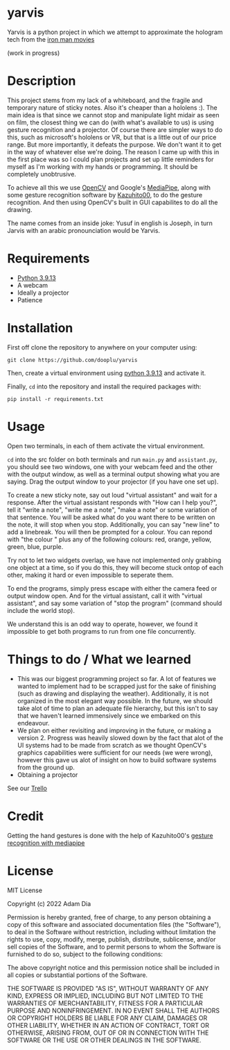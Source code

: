 # yarvis

Yarvis is a python project in which we attempt to approximate the hologram tech from the [iron man movies](https://youtu.be/WNu6fRo_7fg)

(work in progress)

# Description

This project stems from my lack of a whiteboard, and the fragile and temporary nature of sticky notes. Also it's cheaper than a hololens :).
The main idea is that since we cannot stop and manipulate light midair as seen on film, the closest thing we can do (with what's available to us) is using gesture recognition and a projector.
Of course there are simpler ways to do this, such as microsoft's hololens or VR, but that is a little out of our price range. But more importantly, it defeats the purpose. We don't want it to get in the way of whatever else we're doing. The reason I came up with this in the first place was so I could plan projects and set up little reminders for myself as I'm working with my hands or programming. It should be completely unobtrusive.

To achieve all this we use [OpenCV](https://opencv.org/) and Google's [MediaPipe](https://google.github.io/mediapipe/), along with some gesture recognition software by [Kazuhito00](https://github.com/Kazuhito00), to do the gesture recognition. And then using OpenCV's built in GUI capabilites to do all the drawing.

The name comes from an inside joke: Yusuf in english is Joseph, in turn Jarvis with an arabic pronounciation would be Yarvis.

# Requirements
- [Python 3.9.13](https://www.python.org/downloads/release/python-3913/)
- A webcam
- Ideally a projector
- Patience

# Installation

First off clone the repository to anywhere on your computer using:
```
git clone https://github.com/dooplu/yarvis
```

Then, create a virtual environment using [python 3.9.13](https://www.python.org/downloads/release/python-3913/) and activate it.

Finally, `cd` into the repository and install the required packages with:
```
pip install -r requirements.txt
```

# Usage

Open two terminals, in each of them activate the virtual environment. 

`cd` into the src folder on both terminals and run `main.py` and `assistant.py`, you should see two windows, one with your webcam feed and the other with the output window, as well as a terminal output showing what you are saying. Drag the output window to your projector (if you have one set up).

To create a new sticky note, say out loud "virtual assistant" and wait for a response. After the virtual assistant responds with "How can I help you?", tell it "write a note", "write me a note", "make a note" or some variation of that sentence. You will be asked what do you want there to be written on the note, it will stop when you stop. Additionally, you can say "new line" to add a linebreak. You will then be prompted for a colour. You can repond with "the colour " plus any of the following colours: red, orange, yellow, green, blue, purple.

Try not to let two widgets overlap, we have not implemented only grabbing one object at a time, so if you do this, they will become stuck ontop of each other, making it hard or even impossible to seperate them. 

To end the programs, simply press escape with either the camera feed or output window open. And for the virtual assistant, call it with "virtual assistant", and say some variation of "stop the program" (command should include the world stop).

We understand this is an odd way to operate, however, we found it impossible to get both programs to run from one file concurrently.

# Things to do / What we learned

- This was our biggest programming project so far. A lot of features we wanted to implement had to be scrapped just for the sake of finishing (such as drawing and displaying the weather). Additionally, it is not organized in the most elegant way possible. In the future, we should take alot of time to plan an adequate file hierarchy, but this isn't to say that we haven't learned immensively since we embarked on this endeavour.
- We plan on either revisiting and improving in the future, or making a version 2. Progress was heavily slowed down by the fact that alot of the UI systems had to be made from scratch as we thought OpenCV's graphics capabilities were sufficient for our needs (we were wrong), however this gave us alot of insight on how to build software systems from the ground up.
- Obtaining a projector

See our [Trello](https://trello.com/b/HLfzcOHO/yarvis)

# Credit
Getting the hand gestures is done with the help of Kazuhito00's [gesture recognition with mediapipe](https://github.com/Kazuhito00/hand-gesture-recognition-using-mediapipe)

# License



MIT License

Copyright (c) 2022 Adam Dia

Permission is hereby granted, free of charge, to any person obtaining a copy of this software and associated documentation files (the "Software"), to deal in the Software without restriction, including without limitation the rights to use, copy, modify, merge, publish, distribute, sublicense, and/or sell copies of the Software, and to permit persons to whom the Software is furnished to do so, subject to the following conditions:

The above copyright notice and this permission notice shall be included in all copies or substantial portions of the Software.

THE SOFTWARE IS PROVIDED "AS IS", WITHOUT WARRANTY OF ANY KIND, EXPRESS OR IMPLIED, INCLUDING BUT NOT LIMITED TO THE WARRANTIES OF MERCHANTABILITY, FITNESS FOR A PARTICULAR PURPOSE AND NONINFRINGEMENT. IN NO EVENT SHALL THE AUTHORS OR COPYRIGHT HOLDERS BE LIABLE FOR ANY CLAIM, DAMAGES OR OTHER LIABILITY, WHETHER IN AN ACTION OF CONTRACT, TORT OR OTHERWISE, ARISING FROM, OUT OF OR IN CONNECTION WITH THE SOFTWARE OR THE USE OR OTHER DEALINGS IN THE SOFTWARE.
